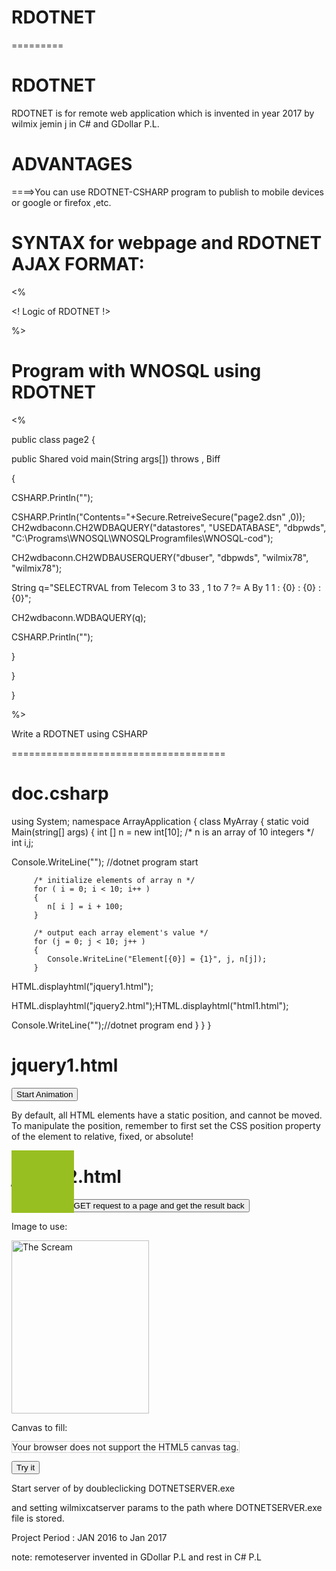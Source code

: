 # RDOTNET
=========

RDOTNET
======

RDOTNET  is   for   remote  web application   which  is  invented   in  year  2017 by  wilmix jemin j in  C#  and  GDollar P.L.



ADVANTAGES
===========

====>You can  use   RDOTNET-CSHARP  program  to  publish  to mobile  devices  or google  or  firefox ,etc.



SYNTAX  for  webpage  and RDOTNET AJAX FORMAT:
=============================================


<CSHARP>
<CSHARP@>


<%

<! Logic  of  RDOTNET !>

%>

</CSHARP>




Program  with  WNOSQL  using RDOTNET
====================================

<CSHARP>
<CSHARP@>


<%


public class  page2
{




public  Shared void  main(String args[]) throws <EXE>, Biff<EXE>

{


CSHARP.Println("<DOTNET>");

CSHARP.Println("Contents="+Secure.RetreiveSecure("page2.dsn" ,0)); 
CH2wdbaconn.CH2WDBAQUERY("datastores", "USEDATABASE", "dbpwds", "C:\\Programs\\WNOSQL\\WNOSQLProgramfiles\\WNOSQL-cod");


 CH2wdbaconn.CH2WDBAUSERQUERY("dbuser", "dbpwds", "wilmix78", "wilmix78");

String  q="SELECTRVAL from Telecom 3 to 33 , 1 to 7 ?= A By 1 1 : {0} : {0} :{0}";

  CH2wdbaconn.WDBAQUERY(q);

CSHARP.Println("</DOTNET>");





}

}

}








%>
</CSHARP>




Write   a   RDOTNET using   CSHARP  

=====================================

doc.csharp
==========


using System;
namespace ArrayApplication
{
   class MyArray
   {
      static void Main(string[] args)
      {
         int []  n = new int[10]; /* n is an array of 10 integers */
         int i,j;

Console.WriteLine("<HTML><DOTNET>"); //dotnet  program  start

         /* initialize elements of array n */
         for ( i = 0; i < 10; i++ )
         {
            n[ i ] = i + 100;
         }
         
         /* output each array element's value */
         for (j = 0; j < 10; j++ )
         {
            Console.WriteLine("Element[{0}] = {1}", j, n[j]);
         }
  
    

HTML.displayhtml("jquery1.html");

HTML.displayhtml("jquery2.html");HTML.displayhtml("html1.html");



Console.WriteLine("</DOTNET>");//dotnet  program  end
      }
   }
}



jquery1.html
===========

<!DOCTYPE html>
<html>
<head>
<script src="https://ajax.googleapis.com/ajax/libs/jquery/1.11.3/jquery.min.js"></script>
<script> 
$(document).ready(function(){
    $("button").click(function(){
        var div = $("div");
        div.animate({height: '300px', opacity: '0.4'}, "slow");
        div.animate({width: '300px', opacity: '0.8'}, "slow");
        div.animate({height: '100px', opacity: '0.4'}, "slow");
        div.animate({width: '100px', opacity: '0.8'}, "slow");
    });
});
</script> 
</head>
<body>

<button>Start Animation</button>

<p>By default, all HTML elements have a static position, and cannot be moved. To manipulate the position, remember to first set the CSS position property of the element to relative, fixed, or absolute!</p>

<div style="background:#98bf21;height:100px;width:100px;position:absolute;"></div>

</body>
</html>


jquery2.html
=============

<!DOCTYPE html>
<html>
<head>
<script src="https://ajax.googleapis.com/ajax/libs/jquery/1.11.3/jquery.min.js"></script>
<script>
$(document).ready(function(){
    $("button").click(function(){
        $.get("demo_test.asp", function(data, status){
            alert("Data: " + data + "\nStatus: " + status);
        });
    });
});
</script>
</head>
<body>

<button>Send an HTTP GET request to a page and get the result back</button>

</body>
</html>


<!DOCTYPE html>
<html>
<body>

<p>Image to use:</p>
<img id="scream" src="http://www.en.planettours.bg/02/images/Bodrum/thumbnail.ashx.jpeg" alt="The Scream" width="220" height="277">

<p>Canvas to fill:</p>
<canvas id="myCanvas" width="250" height="300"
style="border:1px solid #d3d3d3;">
Your browser does not support the HTML5 canvas tag.</canvas>

<p><button onclick="myCanvas()">Try it</button></p>

<script>
function myCanvas() {
    var c = document.getElementById("myCanvas");
    var ctx = c.getContext("2d");
    var img = document.getElementById("scream");
    ctx.drawImage(img,10,10);
}
</script>

</body>
</html>



Start  server  of  by  doubleclicking  DOTNETSERVER.exe

and   setting  wilmixcatserver   params   to  the  path  where   DOTNETSERVER.exe file  is  stored.




Project  Period  :  JAN 2016   to Jan 2017


note: remoteserver  invented  in GDollar P.L and  rest  in  C#  P.L










